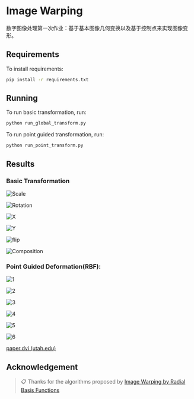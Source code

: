 # Image Warping

数字图像处理第一次作业：基于基本图像几何变换以及基于控制点来实现图像变形。

## Requirements

To install requirements:

```cmd
pip install -r requirements.txt
```

## Running

To run basic transformation, run:

```cmd
python run_global_transform.py
```

To run point guided transformation, run:

```cmd
python run_point_transform.py
```

## Results

### Basic Transformation

![Scale](pics\Scale=1.6.png)

![Rotation](pics\Rotation=60.png)

![X](pics\X=300.png)

![Y](pics\Y=-300.png)

![flip](pics\flip.png)

![Composition](pics\Composition.png)



### Point Guided Deformation(RBF):

![1](pics\1.png)

![2](pics\2.png)

![3](pics\3.png)

![4](pics\4.png)

![5](pics\5.png)

![6](pics\6.png)

[paper.dvi (utah.edu)](https://www.sci.utah.edu/~gerig/CS6640-F2010/Project3/Arad-1995.pdf)

## Acknowledgement

> 📋 Thanks for the algorithms proposed by [Image Warping by Radial Basis Functions](https://www.sci.utah.edu/~gerig/CS6640-F2010/Project3/Arad-1995.pdf)
